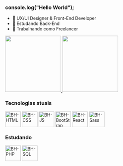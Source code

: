 ### console.log("Hello World");

- 🔭 UX/UI Designer & Front-End Developer
- 🌱 Estudando Back-End
- 💬 Trabalhando como Freelancer

<div>
  <a href="github.com/BHzdev">
    <img height="180em" src="https://github-readme-stats.vercel.app/api?username=BHzdev&show_icons=true&theme=midnight-purple#gh-dark-mode-only)]"/>
        <img height="180em" src="https://github-readme-stats.vercel.app/api/top-langs/?username=BHzdev&layout=compact&show_icons=true&theme=midnight-purple#gh-dark-mode-only"/>
  </a>
</div>
<div style="display: 'inline-block'">
  <h3>Tecnologias atuais</h3>
  <img align="center" alt="BH-HTML" height="50px" width="50px" src="https://cdn.jsdelivr.net/gh/devicons/devicon/icons/html5/html5-original.svg" />
  <img align="center" alt="BH-CSS" height="50px" width="50px" src="https://cdn.jsdelivr.net/gh/devicons/devicon/icons/css3/css3-original.svg" />
  <img align="center" alt="BH-JS" height="50px" width="50px" src="https://cdn.jsdelivr.net/gh/devicons/devicon/icons/javascript/javascript-original.svg" />
  <img align="center" alt="BH-BootStrap" height="50px" width="50px" src="https://cdn.jsdelivr.net/gh/devicons/devicon/icons/bootstrap/bootstrap-original.svg" />
  <img align="center" alt="BH-React" height="50px" width="50px" src="https://cdn.jsdelivr.net/gh/devicons/devicon/icons/react/react-original.svg" />
  <img align="center" alt="BH-Sass" height="50px" width="50px" src="https://cdn.jsdelivr.net/gh/devicons/devicon/icons/sass/sass-original.svg" />
  <h3>Estudando</h3>
  <img align="center" alt="BH-PHP" height="50px" width="50px" src="https://cdn.jsdelivr.net/gh/devicons/devicon/icons/php/php-plain.svg" />
  <img align="center" alt="BH-SQL" height="50px" width="50px" src="https://cdn.jsdelivr.net/gh/devicons/devicon/icons/mysql/mysql-original-wordmark.svg" />
</div>

